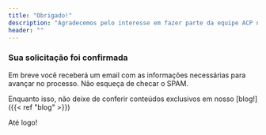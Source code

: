 ```yaml
---
title: "Obrigado!"
description: "Agradecemos pelo interesse em fazer parte da equipe ACP nos EUA"
header: ""
---
```


### Sua solicitação foi confirmada

Em breve você receberá um email com as informações necessárias para avançar no processo. Não esqueça de checar o SPAM.

Enquanto isso, não deixe de conferir conteúdos exclusivos em nosso [blog!]({{< ref "blog" >}})

Até logo!